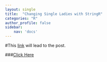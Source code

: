 ```yaml
---
layout: single
title:  "Changing Single Ladies with StringR"
categories: "R"
author_profile: false
sidebar: 
    nav: 'docs'
---
```


#This [link](https://cheolminlee0907.netlify.app/post/2021-04-15-changing-single-ladies-with-stringr/) will lead to the post.

###[Click Here](https://cheolminlee0907.netlify.app/post/2021-04-15-changing-single-ladies-with-stringr/)


